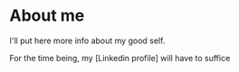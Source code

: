 # About me

I'll put here more info about my good self.

For the time being, my [Linkedin profile] will have to suffice
